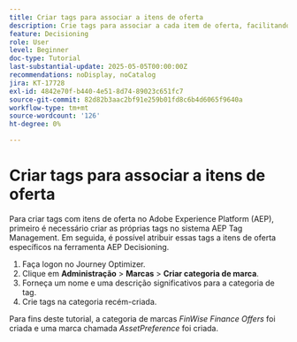 ```yaml
---
title: Criar tags para associar a itens de oferta
description: Crie tags para associar a cada item de oferta, facilitando a pesquisa, a filtragem e a aplicação de regras ou estratégias durante a personalização e a decisão.
feature: Decisioning
role: User
level: Beginner
doc-type: Tutorial
last-substantial-update: 2025-05-05T00:00:00Z
recommendations: noDisplay, noCatalog
jira: KT-17728
exl-id: 4842e70f-b440-4e51-8d74-89023c651fc7
source-git-commit: 82d82b3aac2bf91e259b01fd8c6b4d6065f9640a
workflow-type: tm+mt
source-wordcount: '126'
ht-degree: 0%

---
```


# Criar tags para associar a itens de oferta

Para criar tags com itens de oferta no Adobe Experience Platform (AEP), primeiro é necessário criar as próprias tags no sistema AEP Tag Management. Em seguida, é possível atribuir essas tags a itens de oferta específicos na ferramenta AEP Decisioning.

1. Faça logon no Journey Optimizer.
1. Clique em **Administração** > **Marcas** > **Criar categoria de marca**.
1. Forneça um nome e uma descrição significativos para a categoria de tag.
1. Crie tags na categoria recém-criada.

Para fins deste tutorial, a categoria de marcas _FinWise Finance Offers_ foi criada e uma marca chamada _AssetPreference_ foi criada.
